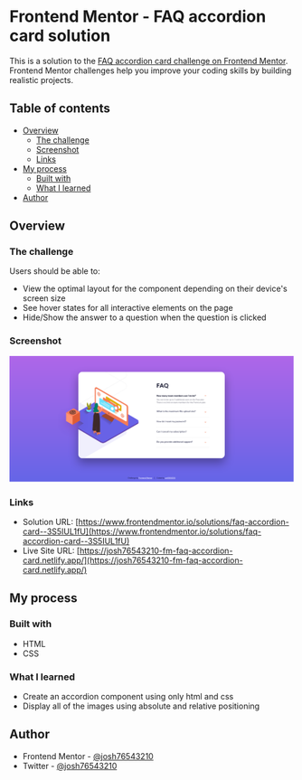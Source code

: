 # Frontend Mentor - FAQ accordion card solution

This is a solution to the [FAQ accordion card challenge on Frontend Mentor](https://www.frontendmentor.io/challenges/faq-accordion-card-XlyjD0Oam). Frontend Mentor challenges help you improve your coding skills by building realistic projects.

## Table of contents

- [Overview](#overview)
  - [The challenge](#the-challenge)
  - [Screenshot](#screenshot)
  - [Links](#links)
- [My process](#my-process)
  - [Built with](#built-with)
  - [What I learned](#what-i-learned)
- [Author](#author)

## Overview

### The challenge

Users should be able to:

- View the optimal layout for the component depending on their device's screen size
- See hover states for all interactive elements on the page
- Hide/Show the answer to a question when the question is clicked

### Screenshot

![](./images/screenshot.png)

### Links

- Solution URL: [https://www.frontendmentor.io/solutions/faq-accordion-card--3S5IUL1fU](https://www.frontendmentor.io/solutions/faq-accordion-card--3S5IUL1fU)
- Live Site URL: [https://josh76543210-fm-faq-accordion-card.netlify.app/](https://josh76543210-fm-faq-accordion-card.netlify.app/)

## My process

### Built with

- HTML
- CSS

### What I learned

- Create an accordion component using only html and css
- Display all of the images using absolute and relative positioning

## Author

- Frontend Mentor - [@josh76543210](https://www.frontendmentor.io/profile/josh76543210)
- Twitter - [@josh76543210](https://www.twitter.com/josh76543210)
